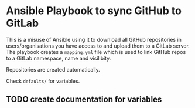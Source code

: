 # Ansible Playbook to sync GitHub to GitLab
This is a misuse of Ansible using it to download all GitHub repositories in users/organisations you have access to and upload them to a GitLab server.  
The playbook creates a `mapping.yml` file which is used to link GitHub repos to a GitLab namespace, name and visilibity.  

Repositories are created automatically.  

Check `defaults/` for variables.  


## TODO create documentation for variables
